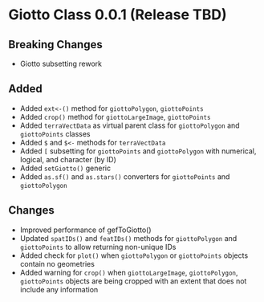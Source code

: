 # Giotto Class 0.0.1 (Release TBD)

## Breaking Changes
- Giotto subsetting rework

## Added
- Added `ext<-()` method for `giottoPolygon`, `giottoPoints`
- Added `crop()` method for `giottoLargeImage`, `giottoPoints`
- Added `terraVectData` as virtual parent class for `giottoPolygon` and `giottoPoints` classes
- Added `$` and `$<-` methods for `terraVectData`
- Added `[` subsetting for `giottoPoints` and `giottoPolygon` with numerical, logical, and character (by ID)
- Added `setGiotto()` generic
- Added `as.sf()` and `as.stars()` converters for `giottoPoints` and `giottoPolygon` 

## Changes
- Improved performance of gefToGiotto()
- Updated `spatIDs()` and `featIDs()` methods for `giottoPolygon` and `giottoPoints` to allow returning non-unique IDs
- Added check for `plot()` when `giottoPolygon` or `giottoPoints` objects contain no geometries
- Added warning for `crop()` when `giottoLargeImage`, `giottoPolygon`, `giottoPoints` objects are being cropped with an extent that does not include any information
